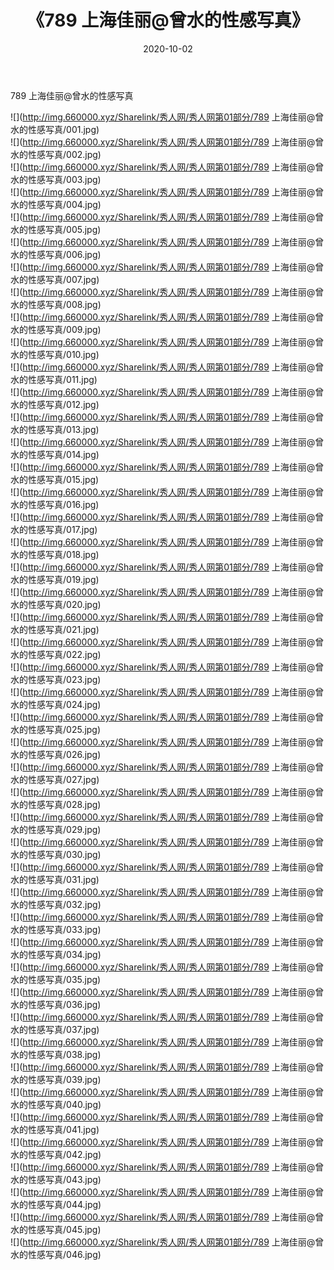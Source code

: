﻿---
layout: post
title:  《789 上海佳丽@曾水的性感写真》
date:   2020-10-02
img: http://img.660000.xyz/Sharelink/秀人网/秀人网第01部分/789 上海佳丽@曾水的性感写真/000.jpg
categories: [美女, 清纯, 唯美]
---

789 上海佳丽@曾水的性感写真

  ![](http://img.660000.xyz/Sharelink/秀人网/秀人网第01部分/789 上海佳丽@曾水的性感写真/001.jpg) <br> ![](http://img.660000.xyz/Sharelink/秀人网/秀人网第01部分/789 上海佳丽@曾水的性感写真/002.jpg) <br> ![](http://img.660000.xyz/Sharelink/秀人网/秀人网第01部分/789 上海佳丽@曾水的性感写真/003.jpg) <br> ![](http://img.660000.xyz/Sharelink/秀人网/秀人网第01部分/789 上海佳丽@曾水的性感写真/004.jpg) <br> ![](http://img.660000.xyz/Sharelink/秀人网/秀人网第01部分/789 上海佳丽@曾水的性感写真/005.jpg) <br> ![](http://img.660000.xyz/Sharelink/秀人网/秀人网第01部分/789 上海佳丽@曾水的性感写真/006.jpg) <br> ![](http://img.660000.xyz/Sharelink/秀人网/秀人网第01部分/789 上海佳丽@曾水的性感写真/007.jpg) <br> ![](http://img.660000.xyz/Sharelink/秀人网/秀人网第01部分/789 上海佳丽@曾水的性感写真/008.jpg) <br> ![](http://img.660000.xyz/Sharelink/秀人网/秀人网第01部分/789 上海佳丽@曾水的性感写真/009.jpg) <br> ![](http://img.660000.xyz/Sharelink/秀人网/秀人网第01部分/789 上海佳丽@曾水的性感写真/010.jpg) <br> ![](http://img.660000.xyz/Sharelink/秀人网/秀人网第01部分/789 上海佳丽@曾水的性感写真/011.jpg) <br> ![](http://img.660000.xyz/Sharelink/秀人网/秀人网第01部分/789 上海佳丽@曾水的性感写真/012.jpg) <br> ![](http://img.660000.xyz/Sharelink/秀人网/秀人网第01部分/789 上海佳丽@曾水的性感写真/013.jpg) <br> ![](http://img.660000.xyz/Sharelink/秀人网/秀人网第01部分/789 上海佳丽@曾水的性感写真/014.jpg) <br> ![](http://img.660000.xyz/Sharelink/秀人网/秀人网第01部分/789 上海佳丽@曾水的性感写真/015.jpg) <br> ![](http://img.660000.xyz/Sharelink/秀人网/秀人网第01部分/789 上海佳丽@曾水的性感写真/016.jpg) <br> ![](http://img.660000.xyz/Sharelink/秀人网/秀人网第01部分/789 上海佳丽@曾水的性感写真/017.jpg) <br> ![](http://img.660000.xyz/Sharelink/秀人网/秀人网第01部分/789 上海佳丽@曾水的性感写真/018.jpg) <br> ![](http://img.660000.xyz/Sharelink/秀人网/秀人网第01部分/789 上海佳丽@曾水的性感写真/019.jpg) <br> ![](http://img.660000.xyz/Sharelink/秀人网/秀人网第01部分/789 上海佳丽@曾水的性感写真/020.jpg) <br> ![](http://img.660000.xyz/Sharelink/秀人网/秀人网第01部分/789 上海佳丽@曾水的性感写真/021.jpg) <br> ![](http://img.660000.xyz/Sharelink/秀人网/秀人网第01部分/789 上海佳丽@曾水的性感写真/022.jpg) <br> ![](http://img.660000.xyz/Sharelink/秀人网/秀人网第01部分/789 上海佳丽@曾水的性感写真/023.jpg) <br> ![](http://img.660000.xyz/Sharelink/秀人网/秀人网第01部分/789 上海佳丽@曾水的性感写真/024.jpg) <br> ![](http://img.660000.xyz/Sharelink/秀人网/秀人网第01部分/789 上海佳丽@曾水的性感写真/025.jpg) <br> ![](http://img.660000.xyz/Sharelink/秀人网/秀人网第01部分/789 上海佳丽@曾水的性感写真/026.jpg) <br> ![](http://img.660000.xyz/Sharelink/秀人网/秀人网第01部分/789 上海佳丽@曾水的性感写真/027.jpg) <br> ![](http://img.660000.xyz/Sharelink/秀人网/秀人网第01部分/789 上海佳丽@曾水的性感写真/028.jpg) <br> ![](http://img.660000.xyz/Sharelink/秀人网/秀人网第01部分/789 上海佳丽@曾水的性感写真/029.jpg) <br> ![](http://img.660000.xyz/Sharelink/秀人网/秀人网第01部分/789 上海佳丽@曾水的性感写真/030.jpg) <br> ![](http://img.660000.xyz/Sharelink/秀人网/秀人网第01部分/789 上海佳丽@曾水的性感写真/031.jpg) <br> ![](http://img.660000.xyz/Sharelink/秀人网/秀人网第01部分/789 上海佳丽@曾水的性感写真/032.jpg) <br> ![](http://img.660000.xyz/Sharelink/秀人网/秀人网第01部分/789 上海佳丽@曾水的性感写真/033.jpg) <br> ![](http://img.660000.xyz/Sharelink/秀人网/秀人网第01部分/789 上海佳丽@曾水的性感写真/034.jpg) <br> ![](http://img.660000.xyz/Sharelink/秀人网/秀人网第01部分/789 上海佳丽@曾水的性感写真/035.jpg) <br> ![](http://img.660000.xyz/Sharelink/秀人网/秀人网第01部分/789 上海佳丽@曾水的性感写真/036.jpg) <br> ![](http://img.660000.xyz/Sharelink/秀人网/秀人网第01部分/789 上海佳丽@曾水的性感写真/037.jpg) <br> ![](http://img.660000.xyz/Sharelink/秀人网/秀人网第01部分/789 上海佳丽@曾水的性感写真/038.jpg) <br> ![](http://img.660000.xyz/Sharelink/秀人网/秀人网第01部分/789 上海佳丽@曾水的性感写真/039.jpg) <br> ![](http://img.660000.xyz/Sharelink/秀人网/秀人网第01部分/789 上海佳丽@曾水的性感写真/040.jpg) <br> ![](http://img.660000.xyz/Sharelink/秀人网/秀人网第01部分/789 上海佳丽@曾水的性感写真/041.jpg) <br> ![](http://img.660000.xyz/Sharelink/秀人网/秀人网第01部分/789 上海佳丽@曾水的性感写真/042.jpg) <br> ![](http://img.660000.xyz/Sharelink/秀人网/秀人网第01部分/789 上海佳丽@曾水的性感写真/043.jpg) <br> ![](http://img.660000.xyz/Sharelink/秀人网/秀人网第01部分/789 上海佳丽@曾水的性感写真/044.jpg) <br> ![](http://img.660000.xyz/Sharelink/秀人网/秀人网第01部分/789 上海佳丽@曾水的性感写真/045.jpg) <br> ![](http://img.660000.xyz/Sharelink/秀人网/秀人网第01部分/789 上海佳丽@曾水的性感写真/046.jpg) <br>
